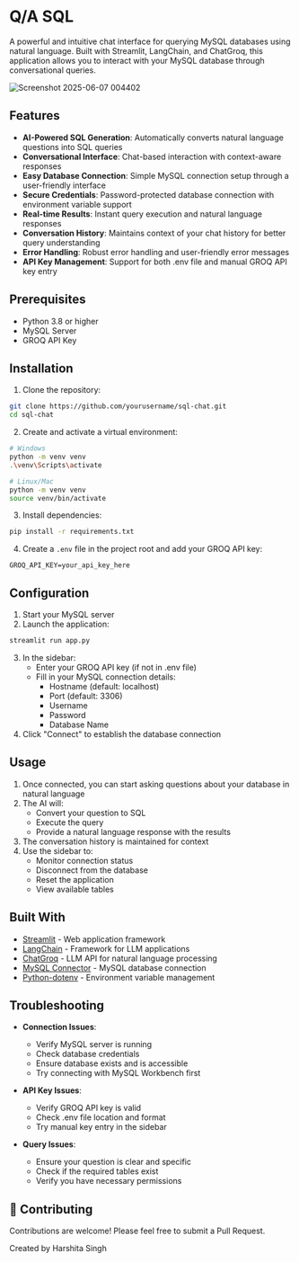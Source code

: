 # Q/A SQL

A powerful and intuitive chat interface for querying MySQL databases using natural language. Built with Streamlit, LangChain, and ChatGroq, this application allows you to interact with your MySQL database through conversational queries.

![Screenshot 2025-06-07 004402](https://github.com/user-attachments/assets/7493be77-d439-4000-90a0-58e760a0fa4a)

##  Features

-  **AI-Powered SQL Generation**: Automatically converts natural language questions into SQL queries
-  **Conversational Interface**: Chat-based interaction with context-aware responses
-  **Easy Database Connection**: Simple MySQL connection setup through a user-friendly interface
-  **Secure Credentials**: Password-protected database connection with environment variable support
-  **Real-time Results**: Instant query execution and natural language responses
-  **Conversation History**: Maintains context of your chat history for better query understanding
-  **Error Handling**: Robust error handling and user-friendly error messages
-  **API Key Management**: Support for both .env file and manual GROQ API key entry

##  Prerequisites

- Python 3.8 or higher
- MySQL Server
- GROQ API Key 

##  Installation

1. Clone the repository:
```bash
git clone https://github.com/yourusername/sql-chat.git
cd sql-chat
```

2. Create and activate a virtual environment:
```bash
# Windows
python -m venv venv
.\venv\Scripts\activate

# Linux/Mac
python -m venv venv
source venv/bin/activate
```

3. Install dependencies:
```bash
pip install -r requirements.txt
```

4. Create a `.env` file in the project root and add your GROQ API key:
```
GROQ_API_KEY=your_api_key_here
```

##  Configuration

1. Start your MySQL server
2. Launch the application:
```bash
streamlit run app.py
```
3. In the sidebar:
   - Enter your GROQ API key (if not in .env file)
   - Fill in your MySQL connection details:
     - Hostname (default: localhost)
     - Port (default: 3306)
     - Username
     - Password
     - Database Name
4. Click "Connect" to establish the database connection

##  Usage

1. Once connected, you can start asking questions about your database in natural language
2. The AI will:
   - Convert your question to SQL
   - Execute the query
   - Provide a natural language response with the results
3. The conversation history is maintained for context
4. Use the sidebar to:
   - Monitor connection status
   - Disconnect from the database
   - Reset the application
   - View available tables

##  Built With

- [Streamlit](https://streamlit.io/) - Web application framework
- [LangChain](https://www.langchain.com/) - Framework for LLM applications
- [ChatGroq](https://console.groq.com/) - LLM API for natural language processing
- [MySQL Connector](https://dev.mysql.com/doc/connector-python/en/) - MySQL database connection
- [Python-dotenv](https://pypi.org/project/python-dotenv/) - Environment variable management

##  Troubleshooting

- **Connection Issues**:
  - Verify MySQL server is running
  - Check database credentials
  - Ensure database exists and is accessible
  - Try connecting with MySQL Workbench first

- **API Key Issues**:
  - Verify GROQ API key is valid
  - Check .env file location and format
  - Try manual key entry in the sidebar

- **Query Issues**:
  - Ensure your question is clear and specific
  - Check if the required tables exist
  - Verify you have necessary permissions

## 🤝 Contributing

Contributions are welcome! Please feel free to submit a Pull Request.

Created by Harshita Singh

